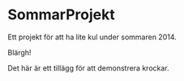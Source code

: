 SommarProjekt
=============

Ett projekt för att ha lite kul under sommaren 2014.


Blärgh!

Det här är ett tillägg för att demonstrera krockar.

